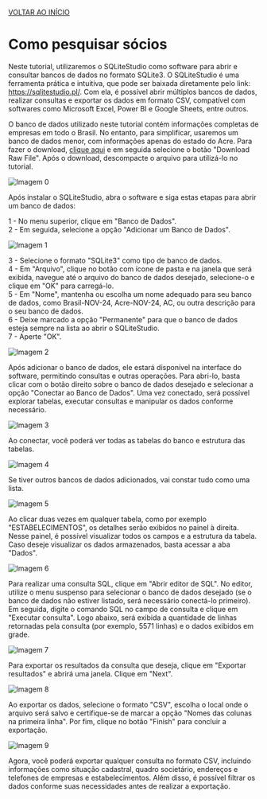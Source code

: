 [VOLTAR AO INÍCIO](main.md)

# Como pesquisar sócios #

Neste tutorial, utilizaremos o SQLiteStudio como software para abrir e consultar bancos de dados no formato SQLite3. O SQLiteStudio é uma ferramenta prática e intuitiva, que pode ser baixada diretamente pelo link: https://sqlitestudio.pl/. Com ela, é possível abrir múltiplos bancos de dados, realizar consultas e exportar os dados em formato CSV, compatível com softwares como Microsoft Excel, Power BI e Google Sheets, entre outros.

O banco de dados utilizado neste tutorial contém informações completas de empresas em todo o Brasil. No entanto, para simplificar, usaremos um banco de dados menor, com informações apenas do estado do Acre. Para fazer o download, [clique aqui](../files/AC.zip) e em seguida selecione o botão "Download Raw File". Após o download, descompacte o arquivo para utilizá-lo no tutorial.

![Imagem 0](SQLITE/0.png)

Após instalar o SQLiteStudio, abra o software e siga estas etapas para abrir um banco de dados:

1 - No menu superior, clique em "Banco de Dados".<br>
2 - Em seguida, selecione a opção "Adicionar um Banco de Dados".<br>

![Imagem 1](SQLITE/1.png)

3 - Selecione o formato "SQLite3" como tipo de banco de dados.<br>
4 - Em "Arquivo", clique no botão com ícone de pasta e na janela que será exibida, navegue até o arquivo do banco de dados desejado, selecione-o e clique em "OK" para carregá-lo.<br>
5 - Em "Nome", mantenha ou escolha um nome adequado para seu banco de dados, como Brasil-NOV-24, Acre-NOV-24, AC, ou outra descrição para o seu banco de dados.<br>
6 - Deixe marcado a opção "Permanente" para que o banco de dados esteja sempre na lista ao abrir o SQLiteStudio.<br>
7 - Aperte "OK".<br>

![Imagem 2](SQLITE/2.png)

Após adicionar o banco de dados, ele estará disponível na interface do software, permitindo consultas e outras operações. Para abri-lo, basta clicar com o botão direito sobre o banco de dados desejado e selecionar a opção "Conectar ao Banco de Dados". Uma vez conectado, será possível explorar tabelas, executar consultas e manipular os dados conforme necessário.

![Imagem 3](SQLITE/3.png)

Ao conectar, você poderá ver todas as tabelas do banco e estrutura das tabelas.

![Imagem 4](SQLITE/4.png)

Se tiver outros bancos de dados adicionados, vai constar tudo como uma lista.

![Imagem 5](SQLITE/5.png)

Ao clicar duas vezes em qualquer tabela, como por exemplo "ESTABELECIMENTOS", os detalhes serão exibidos no painel à direita. Nesse painel, é possível visualizar todos os campos e a estrutura da tabela. Caso deseje visualizar os dados armazenados, basta acessar a aba "Dados".

![Imagem 6](SQLITE/6.png)

Para realizar uma consulta SQL, clique em "Abrir editor de SQL". No editor, utilize o menu suspenso para selecionar o banco de dados desejado (se o banco de dados não estiver listado, será necessário conectá-lo primeiro). Em seguida, digite o comando SQL no campo de consulta e clique em "Executar consulta". Logo abaixo, será exibida a quantidade de linhas retornadas pela consulta (por exemplo, 5571 linhas) e o dados exibidos em grade.

![Imagem 7](SQLITE/7.png)

Para exportar os resultados da consulta que deseja, clique em "Exportar resultados" e abrirá uma janela. Clique em "Next".

![Imagem 8](SQLITE/8.png)

Ao exportar os dados, selecione o formato "CSV", escolha o local onde o arquivo será salvo e certifique-se de marcar a opção "Nomes das colunas na primeira linha". Por fim, clique no botão "Finish" para concluir a exportação.

![Imagem 9](SQLITE/9.png)

Agora, você poderá exportar qualquer consulta no formato CSV, incluindo informações como situação cadastral, quadro societário, endereços e telefones de empresas e estabelecimentos. Além disso, é possível filtrar os dados conforme suas necessidades antes de realizar a exportação.